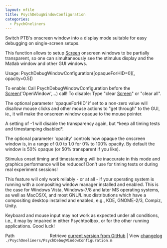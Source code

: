 ```yaml
---
layout: mfile
title: PsychDebugWindowConfiguration
categories:
  - PsychOneliners
---
```


Switch PTB's onscreen window into a display mode suitable for easy debugging on single\-screen setups.

This function allows to setup [Screen](/docs/Screen) onscreen windows to be
partially transparent, so one can simultaneously see the stimulus display and
the Matlab window and other GUI windows.

Usage: PsychDebugWindowConfiguration\(\[opaqueForHID=0\]\[, opacity=0.5\]\)

To enable: Call PsychDebugWindowConfiguration before the [Screen](/docs/Screen)\('OpenWindow',...\) call\!
To disable: Type "clear [Screen](/docs/Screen)" or "clear all".

The optional parameter 'opaqueForHID' if set to a non\-zero value will
disallow mouse clicks and other mouse actions to "get through" to the
GUI, ie., it will make the onscreen window opaque to the mouse pointer.

A setting of \-1 will disable the transparency again, but \*keep all timing tests
and timestamping disabled\*.

The optional parameter 'opacity' controls how opaque the onscreen window
is, in a range of 0.0 to 1.0 for 0% to 100% opacity. By default the
window is 50% opaque \(or 50% transparent if you like\).

Stimulus onset timing and timestamping will be inaccurate in this mode
and graphics performance will be reduced\! Don't use for timing tests or
during real experiment sessions\!

This feature will only work reliably \- or at all \- if your operating
system is running with a compositing window manager installed and
enabled. This is the case for Windows Vista, Windows\-7/8 and later MS
operating systems, as well as MacOS/X, and most GNU/Linux distributions
which have a compositing desktop installed and enabled, e.g., KDE,
GNOME\-2/3, Compiz, Unity.

Keyboard and mouse input may not work as expected under all conditions,
i.e., it may by impaired in either Psychtoolbox, or for the other running
applications. Good luck\!



<div class="code_header" style="text-align:right;">
  <span style="float:left;">Path&nbsp;&nbsp;</span> <span class="counter">Retrieve <a href=
  "https://raw.github.com/Psychtoolbox-3/Psychtoolbox-3/beta/./PsychOneliners/PsychDebugWindowConfiguration.m">current version from GitHub</a> | View <a href=
  "https://github.com/Psychtoolbox-3/Psychtoolbox-3/commits/beta/./PsychOneliners/PsychDebugWindowConfiguration.m">changelog</a></span>
</div>
<div class="code">
  <code>./PsychOneliners/PsychDebugWindowConfiguration.m</code>
</div>
